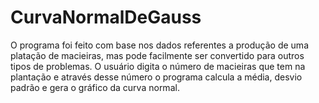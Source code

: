 # CurvaNormalDeGauss
O programa foi feito com base nos dados referentes a produção de uma platação de macieiras, mas pode facilmente ser convertido para outros tipos de problemas. 
O usuário digita o número de macieiras que tem na plantação e através desse número o programa calcula a média, desvio padrão e gera o gráfico da curva normal.
